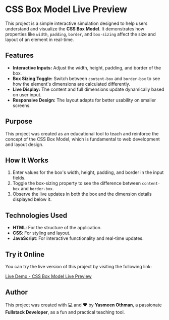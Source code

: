 # CSS Box Model Live Preview

This project is a simple interactive simulation designed to help users understand and visualize the **CSS Box Model**. It demonstrates how properties like `width`, `padding`, `border`, and `box-sizing` affect the size and layout of an element in real-time.

## Features

- **Interactive Inputs:** Adjust the width, height, padding, and border of the box.
- **Box Sizing Toggle:** Switch between `content-box` and `border-box` to see how the element's dimensions are calculated differently.
- **Live Display:** The content and full dimensions update dynamically based on user input.
- **Responsive Design:** The layout adapts for better usability on smaller screens.

## Purpose

This project was created as an educational tool to teach and reinforce the concept of the CSS Box Model, which is fundamental to web development and layout design.

## How It Works

1. Enter values for the box's width, height, padding, and border in the input fields.
2. Toggle the box-sizing property to see the difference between `content-box` and `border-box`.
3. Observe the live updates in both the box and the dimension details displayed below it.

## Technologies Used

- **HTML**: For the structure of the application.
- **CSS**: For styling and layout.
- **JavaScript**: For interactive functionality and real-time updates.

## Try it Online

You can try the live version of this project by visiting the following link:

[Live Demo - CSS Box Model Live Preview](https://magical-pika-ffddc4.netlify.app/)

## Author

This project was created with 💻 and ❤️ by **Yasmeen Othman**, a passionate **Fullstack Developer**, as a fun and practical teaching tool.
